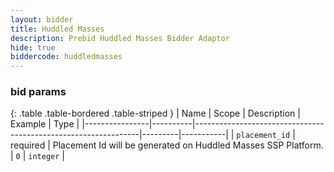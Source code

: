 ```yaml
---
layout: bidder
title: Huddled Masses
description: Prebid Huddled Masses Bidder Adaptor
hide: true
biddercode: huddledmasses
---
```


### bid params

{: .table .table-bordered .table-striped }
| Name           | Scope    | Description                                                    | Example | Type      |
|----------------|----------|----------------------------------------------------------------|---------|-----------|
| `placement_id` | required | Placement Id will be generated on Huddled Masses SSP Platform. | `0`     | `integer` |
